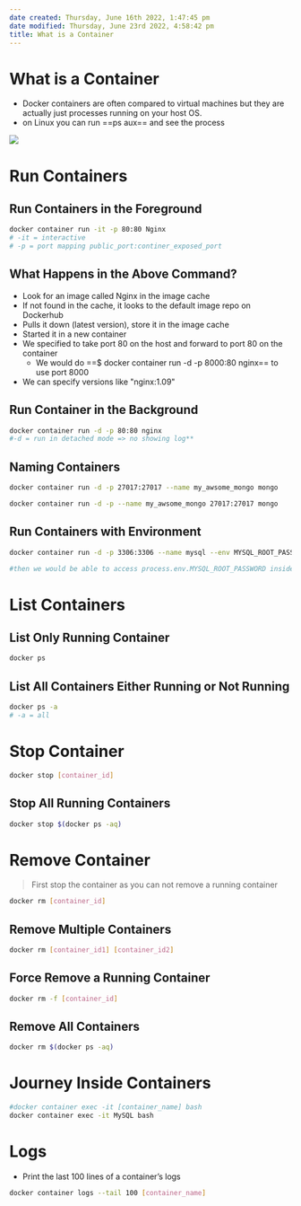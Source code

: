 ```yaml
---
date created: Thursday, June 16th 2022, 1:47:45 pm
date modified: Thursday, June 23rd 2022, 4:58:42 pm
title: What is a Container
---
```


# What is a Container

- Docker containers are often compared to virtual machines but they are actually just processes running on your host OS.
- on Linux you can run ==ps aux== and see the process

![](https://user-content.gitlab-static.net/1f3ecb847e636cdec7d9db76f7c262e73d836ad9/68747470733a2f2f626c61636b666973682e6769746c61622e696f2f626c61636b666973682f696d616765732f646f636b65722d70726f642e6a7067)

# Run Containers

## Run Containers in the Foreground

```bash
docker container run -it -p 80:80 Nginx
# -it = interactive
# -p = port mapping public_port:continer_exposed_port
```

## What Happens in the Above Command?

- Look for an image called Nginx in the image cache
- If not found in the cache, it looks to the default image repo on Dockerhub
- Pulls it down (latest version), store it in the image cache
- Started it in a new container
- We specified to take port 80 on the host and forward to port 80 on the container
	- We would do ==$ docker container run -d -p 8000:80 nginx== to use port 8000
- We can specify versions like "nginx:1.09"

## Run Container in the Background

```bash
docker container run -d -p 80:80 nginx  
#-d = run in detached mode => no showing log**
```

## Naming Containers

```bash
docker container run -d -p 27017:27017 --name my_awsome_mongo mongo

docker container run -d -p --name my_awsome_mongo 27017:27017 mongo

```

## Run Containers with Environment

```bash
docker container run -d -p 3306:3306 --name mysql --env MYSQL_ROOT_PASSWORD=123456 mysql

#then we would be able to access process.env.MYSQL_ROOT_PASSWORD inside the code
```

# List Containers

## List Only Running Container

```bash
docker ps
```

## List All Containers Either Running or Not Running

```bash
docker ps -a
# -a = all
```

# Stop Container

```bash
docker stop [container_id]
```

## Stop All Running Containers

```bash
docker stop $(docker ps -aq)
```

# Remove Container

> First stop the container as you can not remove a running container

```bash
docker rm [container_id]
```

## Remove Multiple Containers

```bash
docker rm [container_id1] [container_id2]
```

## Force Remove a Running Container

```bash
docker rm -f [container_id]
```

## Remove All Containers

```bash
docker rm $(docker ps -aq)
```

# Journey Inside Containers

```bash
#docker container exec -it [container_name] bash
docker container exec -it MySQL bash
```

# Logs

- Print the last 100 lines of a container’s logs

```bash
docker container logs --tail 100 [container_name]
```


